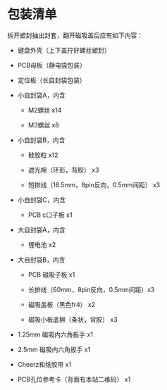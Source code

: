 # 包装清单

拆开塑封抽出封套，翻开磁吸盖后应有如下内容：

- 键盘外壳（上下盖拧好螺丝塑封）

- PCB母板（静电袋包装）

- 定位板（长自封袋包装）

- 小自封袋A，内含

	- M2螺丝 x14

	- M3螺丝 x8

- 小自封袋B，内含

	- 硅胶粒 x12

	- 遮光棉（环形，背胶） x3

	- 短排线（16.5mm，8pin反向，0.5mm间距） x3

- 小自封袋C，内含

	- PCB c口子板 x1

- 大自封袋A，内含

	- 锂电池 x2

- 大自封袋B，内含

	- PCB 磁吸子板 x1

	- 长排线（60mm，8pin反向，0.5mm间距）x3

	- 磁吸盖板（黑色fr4） x2

	- 磁吸小板底棉（条状，背胶） x3

- 1.25mm 磁吸内六角扳手 x1

- 2.5mm 磁吸内六角扳手 x1

- Cheerz和纸胶带 x1

- PCB孔位参考卡（背面有本站二维码） x1